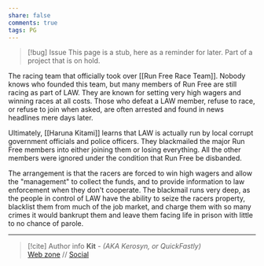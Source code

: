 ```yaml
---
share: false
comments: true
tags: PG
---
```

> [!bug] Issue
> This page is a stub, here as a reminder for later. Part of a project that is on hold.

The racing team that officially took over [[Run Free Race Team]]. Nobody knows who founded this team, but many members of Run Free are still racing as part of LAW. They are known for setting very high wagers and winning races at all costs. Those who defeat a LAW member, refuse to race, or refuse to join when asked, are often arrested and found in news headlines mere days later. 

Ultimately, [[Haruna Kitami]] learns that LAW is actually run by local corrupt government officials and police officers. They blackmailed the major Run Free members into either joining them or losing everything. All the other members were ignored under the condition that Run Free be disbanded. 

The arrangement is that the racers are forced to win high wagers and allow the "management" to collect the funds, and to provide information to law enforcement when they don't cooperate. The blackmail runs very deep, as the people in control of LAW have the ability to seize the racers property, blacklist them from much of the job market, and charge them with so many crimes it would bankrupt them and leave them facing life in prison with little to no chance of parole.

-----
> [!cite] Author info
> **Kit** - *(AKA Kerosyn, or QuickFastly)*\
> [Web zone](https://kerosyn.link) // [Social](https://m.tripulse.link/@kit)